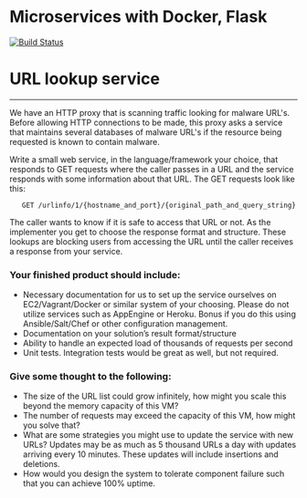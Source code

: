 # Microservices with Docker, Flask

[![Build Status](https://travis-ci.org/chenjienan/testdriven-app.svg?branch=master)](https://travis-ci.org/chenjienan/url_lookup_service)

# URL lookup service
-------------------------------

We have an HTTP proxy that is scanning traffic looking for malware URL's. Before allowing HTTP connections to be made, this proxy asks a service that maintains several databases of malware URL's if the resource being requested is known to contain malware.

Write a small web service, in the language/framework your choice, that responds to GET requests where the caller passes in a URL and the service responds with some information about that URL. The GET requests look like this:

       GET /urlinfo/1/{hostname_and_port}/{original_path_and_query_string}

The caller wants to know if it is safe to access that URL or not. As the implementer you get to choose the response format and structure. These lookups are blocking users from accessing the URL until the caller receives a response from your service.

### Your finished product should include:

* Necessary documentation for us to set up the service ourselves on EC2/Vagrant/Docker or similar system of your choosing. Please do not utilize services such as AppEngine or Heroku. Bonus if you do this using Ansible/Salt/Chef or other configuration management.
* Documentation on your solution’s result format/structure
* Ability to handle an expected load of thousands of requests per second
* Unit tests. Integration tests would be great as well, but not required.

### Give some thought to the following:

* The size of the URL list could grow infinitely, how might you scale this beyond the memory capacity of this VM?
* The number of requests may exceed the capacity of this VM, how might you solve that?
* What are some strategies you might use to update the service with new URLs? Updates may be as much as 5 thousand URLs a day with updates arriving every 10 minutes. These updates will include insertions and deletions.
* How would you design the system to tolerate component failure such that you can achieve 100% uptime.

